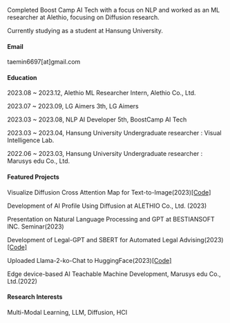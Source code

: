 Completed Boost Camp AI Tech with a focus on NLP and worked as an ML researcher at Alethio, focusing on Diffusion research.

Currently studying as a student at Hansung University.

#### Email
taemin6697[at]gmail.com

#### Education
2023.08 ~ 2023.12, Alethio ML Researcher Intern, Alethio Co., Ltd.

2023.07 ~ 2023.09, LG Aimers 3th, LG Aimers

2023.03 ~ 2023.08, NLP AI Developer 5th, BoostCamp AI Tech

2023.03 ~ 2023.04, Hansung University Undergraduate researcher : Visual Intelligence Lab.

2022.06 ~ 2023.03, Hansung University Undergraduate researcher : Marusys edu Co., Ltd.

#### Featured Projects
Visualize Diffusion Cross Attention Map for Text-to-Image(2023)[[Code]](https://github.com/wooyeolBaek/attention-map)

Development of AI Profile Using Diffusion at ALETHIO Co., Ltd. (2023)

Presentation on Natural Language Processing and GPT at BESTIANSOFT INC. Seminar(2023)

Development of Legal-GPT and SBERT for Automated Legal Advising(2023)[[Code]](https://github.com/boostcampaitech5/level3_nlp_finalproject-nlp-08)

Uploaded Llama-2-ko-Chat to HuggingFace(2023)[[Code]](https://huggingface.co/kfkas/Llama-2-ko-7b-Chat)

Edge device-based AI Teachable Machine Development, Marusys edu Co., Ltd.(2022)

#### Research Interests
Multi-Modal Learning, LLM, Diffusion, HCI
